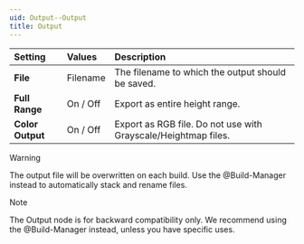 ```yaml
---
uid: Output--Output
title: Output
---
```


| Setting          | Values   | Description                                                    |
| :--------------- | :------- | :------------------------------------------------------------- |
| **File**         | Filename | The filename to which the output should be saved.              |
| **Full Range**   | On / Off | Export as entire height range.                                 |
| **Color Output** | On / Off | Export as RGB file. Do not use with Grayscale/Heightmap files. |

> [!WARNING] 
> The output file will be overwritten on each build. Use the @Build-Manager instead to automatically stack and rename files.

> [!NOTE]
> The Output node is for backward compatibility only. We recommend using the @Build-Manager instead, unless you have specific uses.